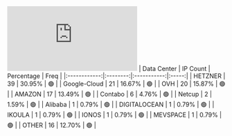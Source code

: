 ![Diagramm](https://github.com/obajay/StateSync-snapshots/blob/main/Projects/Bitcanna/1/README.md)
| Data Center | IP Count | Percentage | Freq |
|:------------:|:--------:|:-----------:|:-----:|
| HETZNER | 39 | 30.95% | 🟢 |
| Google-Cloud | 21 | 16.67% | 🟢 |
| OVH | 20 | 15.87% | 🟢 |
| AMAZON | 17 | 13.49% | 🟢 |
| Contabo | 6 | 4.76% | 🟢 |
| Netcup | 2 | 1.59% | 🟢 |
| Alibaba | 1 | 0.79% | 🟢 |
| DIGITALOCEAN | 1 | 0.79% | 🟢 |
| IKOULA | 1 | 0.79% | 🟢 |
| IONOS | 1 | 0.79% | 🟢 |
| MEVSPACE | 1 | 0.79% | 🟢 |
| OTHER | 16 | 12.70% | 🟢 |